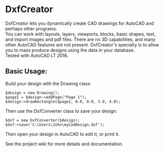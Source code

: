 # DxfCreator

DxfCreator lets you dynamically create CAD drawings for AutoCAD and perhaps other programs.  
You can work with layouts, layers, viewports, blocks, basic shapes, text, and import images and pdf files. There are no 3D capabilities, and many other AutoCAD features are not present. DxfCreator's specialty is to allow you to mass produce designs using the data in your database.  
Tested with AutoCAD LT 2016.

## Basic Usage:

Build your design with the Drawing class:
```
$design = new Drawing();
$page1 = $design->addPage("Page 1");
$design->drawRectangle($page1, 0.0, 0.0, 3.0, 4.0);
```
Then use the DxfConverter class to save your design:
```
$dxf = new DxfConverter($design);
$dxf->save('C:\Users\John\myCadDesign.dxf');
```
Then open your design in AutoCAD to edit it, or print it.

See the project wiki for more details and documentation.
